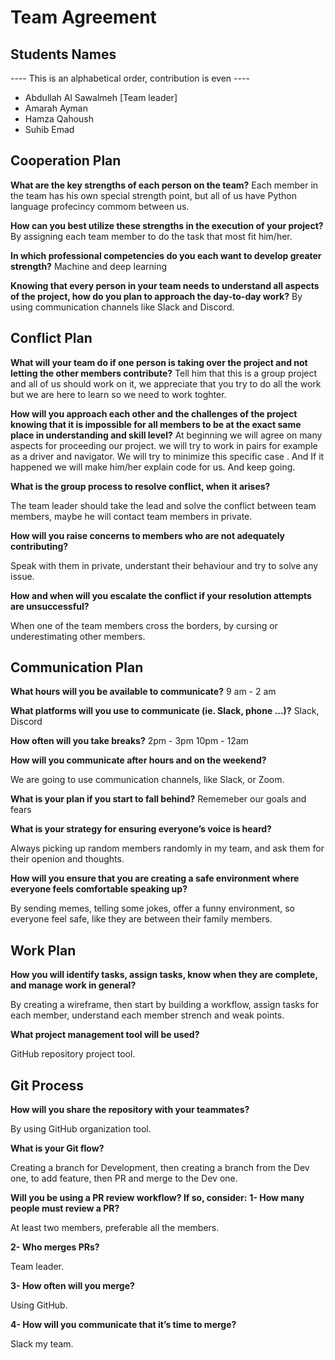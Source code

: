 # Team Agreement

## Students Names

---- This is an alphabetical order, contribution is even ----

- Abdullah Al Sawalmeh [Team leader]
- Amarah Ayman
- Hamza Qahoush
- Suhib Emad

## Cooperation Plan

**What are the key strengths of each person on the team?**
Each member in the team has his own special strength point, but all of us have Python language profecincy commom between us.

**How can you best utilize these strengths in the execution of your project?**
By assigning each team member to do the task that most fit him/her.

**In which professional competencies do you each want to develop greater strength?**
Machine and deep learning 

**Knowing that every person in your team needs to understand all aspects of the project, how do you plan to approach the day-to-day work?**
By using communication channels like Slack and Discord.

## Conflict Plan

**What will your team do if one person is taking over the project and not letting the other members contribute?**
Tell him that this is a group project and all of us should work on it, we appreciate that you try to do all the work but we are here to learn so we need to work toghter.

**How will you approach each other and the challenges of the project knowing that it is impossible for all members to be at the exact same place in understanding and skill level?**
At beginning we will agree on many aspects for proceeding our project. we will try to work in pairs for example as a driver and navigator. 
We will try to minimize  this specific  case . 
And If it happened we will make him/her explain code for us. And keep going.

**What is the group process to resolve conflict, when it arises?**

The team leader should take the lead and solve the conflict between team members, maybe he will contact team members in private.

**How will you raise concerns to members who are not adequately contributing?**

Speak with them in private, understant their behaviour and try to solve any issue.

**How and when will you escalate the conflict if your resolution attempts are unsuccessful?**

When one of the team members cross the borders, by cursing or underestimating other members.

## Communication Plan

**What hours will you be available to communicate?**
9 am - 2 am

**What platforms will you use to communicate (ie. Slack, phone …)?**
Slack, Discord

**How often will you take breaks?** 
2pm - 3pm
10pm - 12am

**How will you communicate after hours and on the weekend?**

We are going to use communication channels, like Slack, or Zoom.

**What is your plan if you start to fall behind?**
Rememeber our goals and fears

**What is your strategy for ensuring everyone’s voice is heard?**

Always picking up random members randomly in my team, and ask them for their openion and thoughts.

**How will you ensure that you are creating a safe environment where everyone feels comfortable speaking up?**

By sending memes, telling some jokes, offer a funny environment, so everyone feel safe, like they are between their family members.

## Work Plan

**How you will identify tasks, assign tasks, know when they are complete, and manage work in general?**

By creating a wireframe, then start by building a workflow, assign tasks for each member, understand each member strench and weak points.

**What project management tool will be used?**

GitHub repository project tool.

## Git Process

**How will you share the repository with your teammates?**

By using GitHub organization tool.

**What is your Git flow?**

Creating a branch for Development, then creating a branch from the Dev one, to add feature, then PR and merge to the Dev one.

**Will you be using a PR review workflow? If so, consider:**
**1- How many people must review a PR?**

At least two members, preferable all the members.

**2- Who merges PRs?**

Team leader.

**3- How often will you merge?**

Using GitHub.

**4- How will you communicate that it’s time to merge?**

Slack my team.
